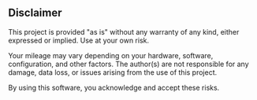 ## Disclaimer

This project is provided "as is" without any warranty of any kind, either expressed or implied. Use at your own risk.

Your mileage may vary depending on your hardware, software, configuration, and other factors. The author(s) are not responsible for any damage, data loss, or issues arising from the use of this project.

By using this software, you acknowledge and accept these risks.